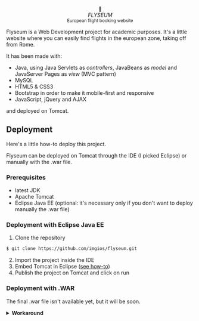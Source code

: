 <p align="center">
  <sub>🛫</sub>
  <br/><i>FLYSEUM</i>
  <br/><sub>European flight booking website</sub>
</p>

Flyseum is a Web Development project for academic purposes. It's a little website where you can easily find flights in the european zone, taking off from Rome.

It has been made with:
- Java, using Java Servlets as _controllers_, JavaBeans as _model_ and JavaServer Pages as _view_ (MVC pattern)
- MySQL
- HTML5 & CSS3
- Bootstrap in order to make it mobile-first and responsive
- JavaScript, jQuery and AJAX

and deployed on Tomcat.

## Deployment
Here's a little how-to deploy this project.

Flyseum can be deployed on Tomcat through the IDE (I picked Eclipse) or manually with the .war file.

### Prerequisites
- latest JDK
- Apache Tomcat
- Eclipse Java EE (optional: it's necessary only if you don't want to deploy manually the .war file)

### Deployment with Eclipse Java EE
1. Clone the repository
```bash
$ git clone https://github.com/imgios/flyseum.git
```
2. Import the project inside the IDE
3. Embed Tomcat in Eclipse ([see how-to](https://help.eclipse.org/kepler/index.jsp?topic=%2Forg.eclipse.jst.server.ui.doc.user%2Ftopics%2Ftomcat.html))
4. Publish the project on Tomcat and click on run

### Deployment with .WAR
The final .war file isn't available yet, but it will be soon.

<details><summary markdown="span"><strong>Workaround</strong></summary>

1. Clone the repository
```bash
$ git clone https://github.com/imgios/flyseum.git
```
2. Import the project inside the IDE
3. Export as Web Archive (WAR)
4. Drop the .WAR file into the $CATALINA_HOME\webapps directory of your Tomcat server
5. Start the server and visit localhost:8080/Flyseum

</details>
